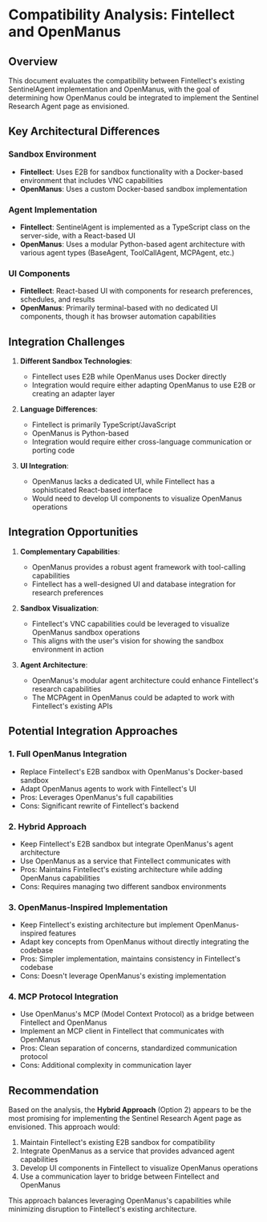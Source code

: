 # Compatibility Analysis: Fintellect and OpenManus

## Overview
This document evaluates the compatibility between Fintellect's existing SentinelAgent implementation and OpenManus, with the goal of determining how OpenManus could be integrated to implement the Sentinel Research Agent page as envisioned.

## Key Architectural Differences

### Sandbox Environment
- **Fintellect**: Uses E2B for sandbox functionality with a Docker-based environment that includes VNC capabilities
- **OpenManus**: Uses a custom Docker-based sandbox implementation

### Agent Implementation
- **Fintellect**: SentinelAgent is implemented as a TypeScript class on the server-side, with a React-based UI
- **OpenManus**: Uses a modular Python-based agent architecture with various agent types (BaseAgent, ToolCallAgent, MCPAgent, etc.)

### UI Components
- **Fintellect**: React-based UI with components for research preferences, schedules, and results
- **OpenManus**: Primarily terminal-based with no dedicated UI components, though it has browser automation capabilities

## Integration Challenges

1. **Different Sandbox Technologies**: 
   - Fintellect uses E2B while OpenManus uses Docker directly
   - Integration would require either adapting OpenManus to use E2B or creating an adapter layer

2. **Language Differences**:
   - Fintellect is primarily TypeScript/JavaScript
   - OpenManus is Python-based
   - Integration would require either cross-language communication or porting code

3. **UI Integration**:
   - OpenManus lacks a dedicated UI, while Fintellect has a sophisticated React-based interface
   - Would need to develop UI components to visualize OpenManus operations

## Integration Opportunities

1. **Complementary Capabilities**:
   - OpenManus provides a robust agent framework with tool-calling capabilities
   - Fintellect has a well-designed UI and database integration for research preferences

2. **Sandbox Visualization**:
   - Fintellect's VNC capabilities could be leveraged to visualize OpenManus sandbox operations
   - This aligns with the user's vision for showing the sandbox environment in action

3. **Agent Architecture**:
   - OpenManus's modular agent architecture could enhance Fintellect's research capabilities
   - The MCPAgent in OpenManus could be adapted to work with Fintellect's existing APIs

## Potential Integration Approaches

### 1. Full OpenManus Integration
- Replace Fintellect's E2B sandbox with OpenManus's Docker-based sandbox
- Adapt OpenManus agents to work with Fintellect's UI
- Pros: Leverages OpenManus's full capabilities
- Cons: Significant rewrite of Fintellect's backend

### 2. Hybrid Approach
- Keep Fintellect's E2B sandbox but integrate OpenManus's agent architecture
- Use OpenManus as a service that Fintellect communicates with
- Pros: Maintains Fintellect's existing architecture while adding OpenManus capabilities
- Cons: Requires managing two different sandbox environments

### 3. OpenManus-Inspired Implementation
- Keep Fintellect's existing architecture but implement OpenManus-inspired features
- Adapt key concepts from OpenManus without directly integrating the codebase
- Pros: Simpler implementation, maintains consistency in Fintellect's codebase
- Cons: Doesn't leverage OpenManus's existing implementation

### 4. MCP Protocol Integration
- Use OpenManus's MCP (Model Context Protocol) as a bridge between Fintellect and OpenManus
- Implement an MCP client in Fintellect that communicates with OpenManus
- Pros: Clean separation of concerns, standardized communication protocol
- Cons: Additional complexity in communication layer

## Recommendation
Based on the analysis, the **Hybrid Approach** (Option 2) appears to be the most promising for implementing the Sentinel Research Agent page as envisioned. This approach would:

1. Maintain Fintellect's existing E2B sandbox for compatibility
2. Integrate OpenManus as a service that provides advanced agent capabilities
3. Develop UI components in Fintellect to visualize OpenManus operations
4. Use a communication layer to bridge between Fintellect and OpenManus

This approach balances leveraging OpenManus's capabilities while minimizing disruption to Fintellect's existing architecture.
